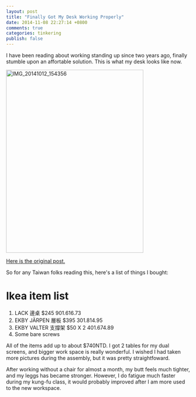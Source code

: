 ```yaml
---
layout: post
title: "Finally Got My Desk Working Properly"
date: 2014-11-08 22:27:14 +0800
comments: true
categories: tinkering
publish: false
---
```

I have been reading about working standing up since two years ago, finally stumble upon an affortable solution. This is what my desk looks like now.

<a href="https://www.flickr.com/photos/129247110@N02/15125952133" title="IMG_20141012_154356 by Mickey Chen, on Flickr"><img src="https://farm8.staticflickr.com/7567/15125952133_e14c2bd7d4.jpg" width="375" height="500" alt="IMG_20141012_154356"></a>

[Here is the original post.](http://iamnotaprogrammer.com/Ikea-Standing-desk-for-22-dollars.html)

So for any Taiwan folks reading this, here's a list of things I bought:

# Ikea item list

1. LACK 邊桌          $245    901.616.73
2. EKBY JÄRPEN 層板   $395    301.814.95
3. EKBY VALTER 支撐架 $50 X 2 401.674.89
4. Some bare screws

All of the items add up to about $740NTD. I got 2 tables for my dual screens, and bigger work space is really wonderful. I wished I had taken more pictures during the assembly, but it was pretty straightfoward.

After working without a chair for almost a month, my butt feels much tighter, and my leggs has became stronger. However, I do fatigue much faster during my kung-fu class, it would probably improved after I am more used to the new workspace.
